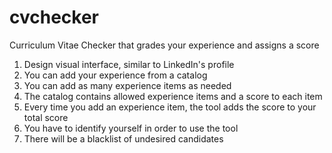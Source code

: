 # cvchecker
Curriculum Vitae Checker that grades your experience and assigns a score

1. Design visual interface, similar to LinkedIn's profile
2. You can add your experience from a catalog
3. You can add as many experience items as needed
4. The catalog contains allowed experience items and a score to each item
5. Every time you add an experience item, the tool adds the score to your total score
6. You have to identify yourself in order to use the tool
7. There will be a blacklist of undesired candidates
